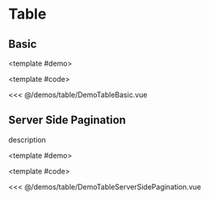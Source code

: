# Table

<!-- 👉 Basic -->
<Demo>

## Basic

<template #demo>
    <div class="cards-demo-container">
        <DemoTableBasic />
    </div>
</template>

<template #code>

<<< @/demos/table/DemoTableBasic.vue

</template>

</Demo>

<!-- 👉 Server Side Pagination -->
<Demo>

## Server Side Pagination

description

<template #demo>
    <DemoTableServerSidePagination />
</template>

<template #code>

<<< @/demos/table/DemoTableServerSidePagination.vue

</template>

</Demo>
